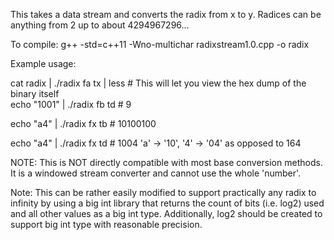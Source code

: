 This takes a data stream and converts the radix from x to y. Radices can be anything from 2 up to about 4294967296...

To compile:
  g++ -std=c++11 -Wno-multichar radixstream1.0.cpp -o radix

Example usage:

cat radix | ./radix fa tx | less # This will let you view the hex dump of the binary itself<br>
echo "1001" | ./radix fb td # 9

echo "a4" | ./radix fx tb # 10100100

echo "a4" | ./radix fx td # 1004 'a' -&gt; '10', '4' -&gt; '04' as opposed to 164

NOTE: This is NOT directly compatible with most base conversion methods. It is a windowed stream converter and cannot use the whole 'number'.

Note: This can be rather easily modified to support practically any radix to infinity by using a big int library that returns the count of bits (i.e. log2) used and all other values as a big int type. Additionally, log2 should be created to support big int type with reasonable precision.
